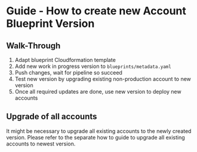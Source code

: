 # Guide - How to create new Account Blueprint Version

## Walk-Through
1. Adapt blueprint Cloudformation template
2. Add new work in progress version to `blueprints/metadata.yaml`
3. Push changes, wait for pipeline so succeed
4. Test new version by upgrading existing non-production account to new version
5. Once all required updates are done, use new version to deploy new accounts

## Upgrade of all accounts
It might be necessary to upgrade all existing accounts to the newly created version.
Please refer to the separate how to guide to upgrade all existing accounts to newest version.
